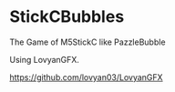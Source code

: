 # StickCBubbles
The Game of M5StickC  like PazzleBubble

Using LovyanGFX.

https://github.com/lovyan03/LovyanGFX
